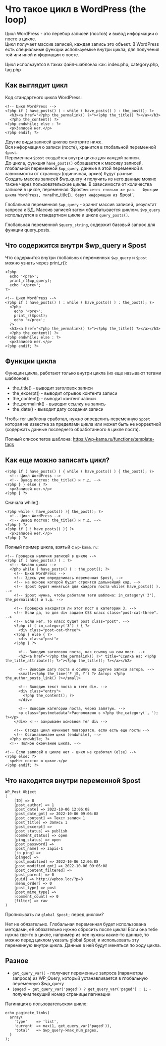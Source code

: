 # Что такое цикл в WordPress (the loop)
Цикл WordPress - это перебор записей (постов) и вывод информации о посте в цикле.  
Цикл получает массив записей, каждая запись это объект. В WordPress есть специальные функции используемые внутри цикла, для получения той или иной информации о посте.

Цикл используется в таких файл-шаблонах как: index.php, category.php, tag.php

## Как выглядит цикл
Код стандартного цикла WordPress:

    <!-- Цикл WordPress -->
    <?php if ( have_posts() ) : while ( have_posts() ) : the_post(); ?>
      <h3><a href="<?php the_permalink() ?>"><?php the_title() ?></a></h3>
      <?php the_content() ?>
    <?php endwhile; else : ?>
      <p>Записей нет.</p>
    <?php endif; ?>

Другие виды записей циклов смотрите ниже.  
Вся информация о записи (посте), хранится в глобальной переменной `$post`.  
Переменная `$post` создаётся внутри цикла для каждой записи.  
До цикла, функция `have_posts()` обращается к массиву записей, глобальной переменной `$wp_query`, данные в этой переменной в зависимости от страницы (одиночная, архив) будут разные.  
Создать массив записей $wp_query и получить из него данные можно также через пользовательские циклы.  
В зависимости от количества записей в цикле, переменная `$post` меняется столько же раз.  
Функции цикла WordPress, типа `the_title()`, берут информацию из `$post`.

Глобальная переменная `$wp_query` - хранит массив записей, результат запроса к БД. Массив записей затем обрабатывается циклом. `$wp_query` используется в стандартном цикле и цикле `query_posts()`.

Глобальная переменной `$query_string`, содержит базовый запрос для функции query_posts.

## Что содержится внутри $wp_query и $post
Что содержится внутри глобальных переменных `$wp_query` и `$post` можно узнать через print_r():

    <?php
      echo '<pre>';
      print_r($wp_query);
      echo '</pre>';
    ?>

    <!-- Цикл WordPress -->
    <?php if ( have_posts() ) : while ( have_posts() ) : the_post(); ?>
      <?php
        echo '<pre>';
        print_r($post);
        echo '</pre>';
      ?>
      <h3><a href="<?php the_permalink() ?>"><?php the_title() ?></a></h3>
      <?php the_content() ?>
    <?php endwhile; else : ?>
      <p>Записей нет.</p>
    <?php endif; ?>

## Функции цикла
Функции цикла, работают только внутри цикла (их еще называют тегами шаблонов):

- the_title()     - выводит заголовок записи
- the_excerpt()   - выводит отрывок контента записи
- the_content()   - выводит контент записи
- the_permalink() - выводит ссылку на запись
- the_date()      - выводит дату создания записи

Чтобы тег шаблона сработал, нужно определить переменную `$post` которая не известна за пределами цикла или может быть не корректной (содержать данные последнего обработанного в цикле поста).

Полный список тегов шаблона: https://wp-kama.ru/functions/template-tags

## Как еще можно записать цикл?

    <?php if ( have_posts() ) { while ( have_posts() ) { the_post(); ?>
      <!-- Цикл WordPress -->
      <!-- Вывод постов: the_title() и т.д. -->
    <?php } } else { ?>
      <p>Записей нет.</p>
    <?php } ?>

Сначала while():

    <?php while ( have_posts() ){ the_post(); ?>
      <!-- Цикл WordPress -->
      <!-- Вывод постов: the_title() и т.д. -->
    <?php } ?>
    <?php if ( ! have_posts() ){ ?>
      <p>Записей нет.</p>
    <?php } ?>

Полный пример цикла, взятый с `wp-kama.ru`:

    <!-- Проверка наличия записей в цикле -->
    <?php if ( have_posts() ) : ?>
      <!-- Начало цикла -->
      <?php while ( have_posts() ) : the_post(); ?>
        <!-- Цикл WordPress -->
        <!-- Здесь уже определилась переменная $post, -->
        <!-- на основе которой будет строится дальнейший код. -->
        <!-- $post будет меняться для каждого поста while( have_posts() ). -->
        <!-- $post нужна, чтобы работали теги шаблона: in_category('3'), the_permalink() и т.д. -->

        <!-- Проверка находится ли этот пост в категории 3. -->
        <!-- Если да, то для div задаем CSS класс class="post-cat-three". -->
        <!-- Если нет, то класс будет post class="post". -->
        <?php if ( in_category('3') ) { ?>
          <div class="post-cat-three">
        <?php } else { ?>
          <div class="post">
        <?php } ?>

          <!-- Выводим заголовок поста, как ссылку на сам пост. -->
          <h2><a href="<?php the_permalink() ?>" title="Ссылка на: <?php the_title_attribute(); ?>"><?php the_title(); ?></a></h2>

          <!-- Выводим дату поста и ссылку на другие записи автора. -->
          <small><?php the_time('F jS, Y') ?> Автор: <?php the_author_posts_link() ?></small>

          <!-- Выводим текст поста в теге div. -->
          <div class="entry">
            <?php the_content(); ?>
          </div>

          <!-- Выводим категории поста, через запятую. -->
          <p class="postmetadata">Расположено в <?php the_category(', '); ?></p>
        </div> <!-- закрываем основной тег div -->

        <!-- Отсюда цикл начинает повторятся, если есть еще посты -->
        <!-- Останавливаем цикл (endwhile), -->
      <?php endwhile; ?>
      <!-- Полное окончание цикла. -->

    <!-- Если записей в цикле нет - цикл не сработал (else) -->
    <?php else: ?>
      <p>Нет постов в цикле.</p>
    <?php endif; ?>

## Что находится внутри переменной $post

    WP_Post Object
    (
        [ID] => 8
        [post_author] => 1
        [post_date] => 2022-10-06 12:06:08
        [post_date_gmt] => 2022-10-06 09:06:08
        [post_content] => Текст записи 1
        [post_title] => Запись 1
        [post_excerpt] => 
        [post_status] => publish
        [comment_status] => open
        [ping_status] => open
        [post_password] => 
        [post_name] => zapis-1
        [to_ping] => 
        [pinged] => 
        [post_modified] => 2022-10-06 12:06:08
        [post_modified_gmt] => 2022-10-06 09:06:08
        [post_content_filtered] => 
        [post_parent] => 0
        [guid] => http://wpboo.loc/?p=8
        [menu_order] => 0
        [post_type] => post
        [post_mime_type] => 
        [comment_count] => 0
        [filter] => raw
    )

Прописывать ли `global $post;` перед циклом?

Нет не обязательно. Глобальная переменная будет использована методами, её обязательно нужно сбросить после цикла! Если она тебе нужна где-то в цикле, например из нее нужны какие-то данные, то можно перед циклом указать global $post; и использовать эту переменную внутри цикла. Данные в ней будут меняться по ходу цикла.

## Разное
- `get_query_var()` - получает переменные запроса (параметры запроса) из WP_Query, который устанавливается в глобальную переменную $wp_query
- `$paged = get_query_var('paged') ? get_query_var('paged') : 1;` -  получим текущий номер страницы пагинации

Пагинация в пользовательском цикле:

    echo paginete_links(
      array(
        'type'    => 'list',
        'current' => max(1, get_query_var('paged')),
        'total'   => $wp_query->max_num_pages,
      )
    );
